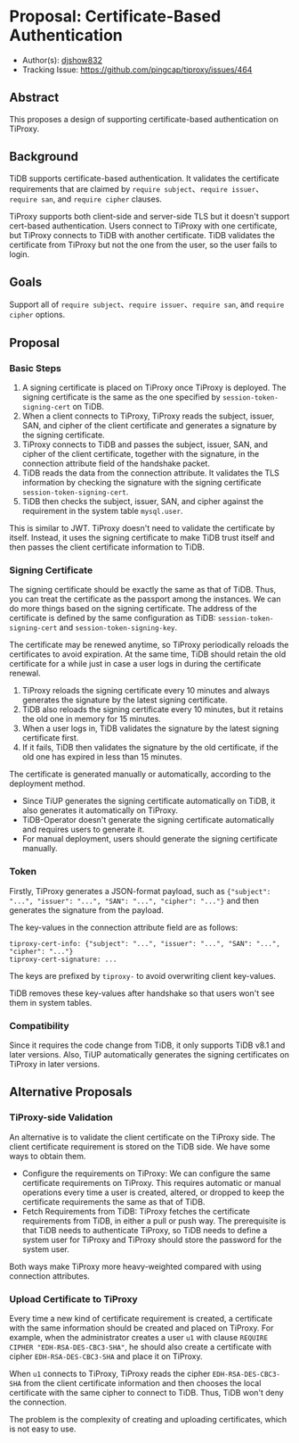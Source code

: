 # Proposal: Certificate-Based Authentication

- Author(s): [djshow832](https://github.com/djshow832)
- Tracking Issue: https://github.com/pingcap/tiproxy/issues/464

## Abstract

This proposes a design of supporting certificate-based authentication on TiProxy.

## Background

TiDB supports certificate-based authentication. It validates the certificate requirements that are claimed by `require subject`、`require issuer`、`require san`, and `require cipher` clauses.

TiProxy supports both client-side and server-side TLS but it doesn't support cert-based authentication. Users connect to TiProxy with one certificate, but TiProxy connects to TiDB with another certificate. TiDB validates the certificate from TiProxy but not the one from the user, so the user fails to login.

## Goals

Support all of `require subject`、`require issuer`、`require san`, and `require cipher` options.

## Proposal

### Basic Steps

1. A signing certificate is placed on TiProxy once TiProxy is deployed. The signing certificate is the same as the one specified by `session-token-signing-cert` on TiDB.
2. When a client connects to TiProxy, TiProxy reads the subject, issuer, SAN, and cipher of the client certificate and generates a signature by the signing certificate.
3. TiProxy connects to TiDB and passes the subject, issuer, SAN, and cipher of the client certificate, together with the signature, in the connection attribute field of the handshake packet.
4. TiDB reads the data from the connection attribute. It validates the TLS information by checking the signature with the signing certificate `session-token-signing-cert`.
5. TiDB then checks the subject, issuer, SAN, and cipher against the requirement in the system table `mysql.user`.

This is similar to JWT. TiProxy doesn't need to validate the certificate by itself. Instead, it uses the signing certificate to make TiDB trust itself and then passes the client certificate information to TiDB.

### Signing Certificate

The signing certificate should be exactly the same as that of TiDB. Thus, you can treat the certificate as the passport among the instances. We can do more things based on the signing certificate. The address of the certificate is defined by the same configuration as TiDB: `session-token-signing-cert` and `session-token-signing-key`.

The certificate may be renewed anytime, so TiProxy periodically reloads the certificates to avoid expiration. At the same time, TiDB should retain the old certificate for a while just in case a user logs in during the certificate renewal.

1. TiProxy reloads the signing certificate every 10 minutes and always generates the signature by the latest signing certificate.
2. TiDB also reloads the signing certificate every 10 minutes, but it retains the old one in memory for 15 minutes.
3. When a user logs in, TiDB validates the signature by the latest signing certificate first.
4. If it fails, TiDB then validates the signature by the old certificate, if the old one has expired in less than 15 minutes.

The certificate is generated manually or automatically, according to the deployment method.

- Since TiUP generates the signing certificate automatically on TiDB, it also generates it automatically on TiProxy.
- TiDB-Operator doesn't generate the signing certificate automatically and requires users to generate it.
- For manual deployment, users should generate the signing certificate manually.

### Token

Firstly, TiProxy generates a JSON-format payload, such as `{"subject": "...", "issuer": "...", "SAN": "...", "cipher": "..."}` and then generates the signature from the payload.

The key-values in the connection attribute field are as follows:

```
tiproxy-cert-info: {"subject": "...", "issuer": "...", "SAN": "...", "cipher": "..."}
tiproxy-cert-signature: ...
```

The keys are prefixed by `tiproxy-` to avoid overwriting client key-values.

TiDB removes these key-values after handshake so that users won't see them in system tables.

### Compatibility

Since it requires the code change from TiDB, it only supports TiDB v8.1 and later versions. Also, TiUP automatically generates the signing certificates on TiProxy in later versions.

## Alternative Proposals

### TiProxy-side Validation

An alternative is to validate the client certificate on the TiProxy side. The client certificate requirement is stored on the TiDB side. We have some ways to obtain them.

- Configure the requirements on TiProxy: We can configure the same certificate requirements on TiProxy. This requires automatic or manual operations every time a user is created, altered, or dropped to keep the certificate requirements the same as that of TiDB.
- Fetch Requirements from TiDB: TiProxy fetches the certificate requirements from TiDB, in either a pull or push way. The prerequisite is that TiDB needs to authenticate TiProxy, so TiDB needs to define a system user for TiProxy and TiProxy should store the password for the system user.

Both ways make TiProxy more heavy-weighted compared with using connection attributes.

### Upload Certificate to TiProxy

Every time a new kind of certificate requirement is created, a certificate with the same information should be created and placed on TiProxy. For example, when the administrator creates a user `u1` with clause `REQUIRE CIPHER "EDH-RSA-DES-CBC3-SHA"`, he should also create a certificate with cipher `EDH-RSA-DES-CBC3-SHA` and place it on TiProxy.

When `u1` connects to TiProxy, TiProxy reads the cipher `EDH-RSA-DES-CBC3-SHA` from the client certificate information and then chooses the local certificate with the same cipher to connect to TiDB. Thus, TiDB won't deny the connection.

The problem is the complexity of creating and uploading certificates, which is not easy to use.

